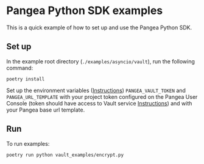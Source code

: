 # Pangea Python SDK examples

This is a quick example of how to set up and use the Pangea Python SDK.

## Set up

In the example root directory (`./examples/asyncio/vault`), run the following command:

```
poetry install
```

Set up the environment variables ([Instructions](https://pangea.cloud/docs/vault/#set-your-environment-variables)) `PANGEA_VAULT_TOKEN` and `PANGEA_URL_TEMPLATE` with your project token configured on the Pangea User Console (token should have access to Vault service [Instructions](https://pangea.cloud/docs/admin-guide/tokens)) and with your Pangea base url template.


## Run

To run examples:
```
poetry run python vault_examples/encrypt.py
```

